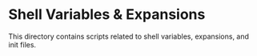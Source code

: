# Shell Variables & Expansions
This directory contains scripts related to shell variables, expansions, and init files.
